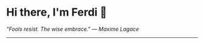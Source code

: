 <h1>Hi there, I'm Ferdi 👋</h1>

<p><em>
  "Fools resist. The wise embrace." — Maxime Lagace
</em></p>

---
